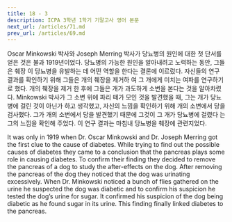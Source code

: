 ```yaml
---
title: 18 - 3
description: ICPA 3학년 1학기 기말고사 영어 본문
next_url: /articles/71.md
prev_url: /articles/69.md
---
```


Oscar Minkowski 박사와 Joseph Merring 박사가 당뇨병의 원인에 대한 첫 단서를 얻은 것은 불과 1919년이었다. 당뇨병의 가능한 원인을 알아내려고 노력하는 동안, 그들은 췌장 이 당뇨병을 유발하는 데 어떤 역할을 한다는 결론에 이르렀다. 자신들의 연구 결과를 확인하기 위해 그들은 개의 췌장을 제거하 여 그 개에게 미치는 여파를 연구하기로 했다. 개의 췌장을 제거 한 후에 그들은 개가 과도하게 소변을 본다는 것을 알아차렸다. Minkowski 박사가 그 소변 위에 파리 떼가 모인 것을 발견했을 때, 그는 개가 당뇨병에 걸린 것이 아닌가 하고 생각했고, 자신의 느낌을 확인하기 위해 개의 소변에서 당을 검사했다. 그가 개의 소변에서 당을 발견했기 때문에 그것이 그 개가 당뇨병에 걸렸다 는 그의 느낌을 확인해 주었다. 이 연구 결과는 마침내 당뇨병을 췌장에 관련지었다.

It was only in 1919 when Dr. Oscar Minkowski and Dr. Joseph Merring got the first clue to the cause of diabetes. While trying to find out the possible causes of diabetes they came to a conclusion that the pancreas plays some role in causing diabetes. To confirm their finding they decided to remove the pancreas of a dog to study the after-effects on the dog. After removing the pancreas of the dog they noticed that the dog was urinating excessively. When Dr. Minkowski noticed a bunch of flies gathered on the urine he suspected the dog was diabetic and to confirm his suspicion he tested the dog’s urine for sugar. It confirmed his suspicion of the dog being diabetic as he found sugar in its urine. This finding finally linked diabetes to the pancreas.
